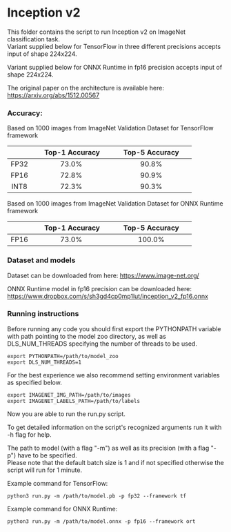 # Inception v2


This folder contains the script to run Inception v2 on ImageNet classification task.\
Variant supplied below for TensorFlow in three different precisions accepts input of shape 224x224.

Variant supplied below for ONNX Runtime in fp16 precision accepts input of shape 224x224.

The original paper on the architecture is available here: https://arxiv.org/abs/1512.00567


### Accuracy:

Based on 1000 images from ImageNet Validation Dataset for TensorFlow framework

|   | &nbsp;&nbsp;&nbsp;&nbsp; Top-1 Accuracy&nbsp;&nbsp;&nbsp;&nbsp;  |&nbsp;&nbsp;&nbsp;&nbsp; Top-5 Accuracy &nbsp;&nbsp;&nbsp;&nbsp; |
|:---:|:---:|:---:|
| FP32  | 73.0%  | 90.8%  |
| FP16  | 72.8%  | 90.9%  |
| INT8  | 72.3%  | 90.3%  |

Based on 1000 images from ImageNet Validation Dataset for ONNX Runtime framework

|   | &nbsp;&nbsp;&nbsp;&nbsp; Top-1 Accuracy&nbsp;&nbsp;&nbsp;&nbsp;  |&nbsp;&nbsp;&nbsp;&nbsp; Top-5 Accuracy &nbsp;&nbsp;&nbsp;&nbsp; |
|:---:|:---:|:---:|
| FP16  | 73.0% | 100.0%  |

### Dataset and models

Dataset can be downloaded from here: https://www.image-net.org/

ONNX Runtime model in fp16 precision can be downloaded here: https://www.dropbox.com/s/sh3gd4cp0mp1lut/inception_v2_fp16.onnx

### Running instructions

Before running any code you should first export the PYTHONPATH variable with path pointing to the model zoo directory,
as well as DLS_NUM_THREADS specifying the number of threads to be used.

```
export PYTHONPATH=/path/to/model_zoo
export DLS_NUM_THREADS=1
```

For the best experience we also recommend setting environment variables as specified below.

```
export IMAGENET_IMG_PATH=/path/to/images
export IMAGENET_LABELS_PATH=/path/to/labels
```

Now you are able to run the run.py script. 

To get detailed information on the script's recognized arguments run it with -h flag for help.

The path to model (with a flag "-m") as well as its precision (with a flag "-p") have to be specified.\
Please note that the default batch size is 1 and if not specified otherwise the script will run for 1 minute.


Example command for TensorFlow: 

```
python3 run.py -m /path/to/model.pb -p fp32 --framework tf
```

Example command for ONNX Runtime: 

```
python3 run.py -m /path/to/model.onnx -p fp16 --framework ort
```
